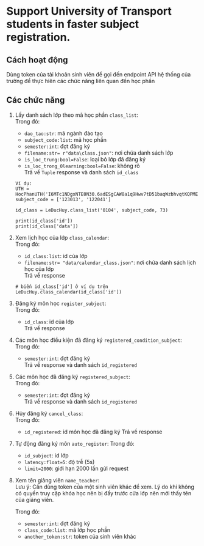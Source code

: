 # Support University of Transport students in faster subject registration.

## Cách hoạt động
Dùng token của tài khoản sinh viên để gọi đến endpoint API
hệ thống của trường để thực hiên các chức năng liên quan đến học phần

## Các chức năng    
1. Lấy danh sách lớp theo mã học phần `class_list`:  
Trong đó:
   - `dao_tao:str`: mã ngành đào tạo
   - `subject_code:list`: mã học phần
   - `semester:int`: đợt đăng ký
   - `filename:str= r"data\class.json"`: nơi chứa danh sách lớp
   - `is_loc_trung:bool=False`: loại bỏ lớp đã đăng ký
   - `is_loc_trong_0learning:bool=False`:  không rõ  
Trả về `Tuple` response và danh sách `id_class`   

    ```
   Ví dụ:
    UTH = HocPhanUTH('I6MTc1NDgxNTE0N30.6adESgCAW8a1q9Hwv7tD51baqWzbhvqtKQPMEGMsaN0')
    subject_code = ['123013', '122041']
   
    id_class = LeDucHuy.class_list('0104', subject_code, 73)
   
    print(id_class['id'])
    print(id_class['data'])
    ```  


2. Xem lịch học của lớp `class_calendar`:  
Trong đó:
   - `id_class:list`: id của lớp
   - `filename:str= "data/calendar_class.json"`: nơi chứa danh sách
lịch học của lớp   
Trả về response
   
    ```
   # biến id_class['id'] ở ví dụ trên
   LeDucHuy.class_calendar(id_class['id'])
   ```


3. Đăng ký môn học `register_subject`:  
Trong đó:  
   - `id_class`: id của lớp   
Trả về response
   

4. Các môn học điều kiện đã đăng ký `registered_condition_subject`:  
    Trong đó:
   - `semester:int`: đợt đăng ký  
Trả về response và danh sách `id_registered`
   

5. Các môn học đã đăng ký `registered_subject`:  
    Trong đó:
   - `semester:int`: đợt đăng ký  
Trả về response và danh sách `id_registered`


6. Hủy đăng ký `cancel_class`:  
Trong đó:
   - `id_registered`: id môn học đã đăng ký
    Trả về response


7. Tự động đăng ký môn `auto_register`:
Trong đó:
    - `id_subject`: id lớp
    -  `latency:float=5`: độ trễ (5s)
    - `limit=2000`: giới hạn 2000 lần gửi request   


8. Xem tên giảng viên `name_teacher`:  
    Lưu ý:   Cần dùng token của một sinh viên khác để xem. 
    Lý do khi không có quyền truy cập khóa học nên bị đẩy trước cửa
    lớp nên mới thấy tên của giảng viên.

   Trong đó:
   - `semester:int`: đợt đăng ký
   - `class_code:list`: mã lớp học phần
   - `another_token:str`: token của sinh viên khác
    
   
